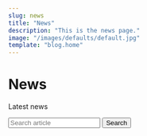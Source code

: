 ```yaml
---
slug: news
title: "News"
description: "This is the news page."
image: "/images/defaults/default.jpg"
template: "blog.home"
---
```


# News

Latest news

<form action="/api/posts.json" id="search-form">
    <label for="term">
        <input type="text" name="term" id="term" placeholder="Search article">
    </label>
    <input type="submit" value="Search">
</form>
